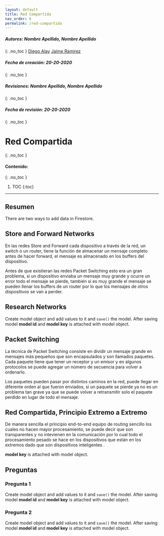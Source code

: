 ```yaml
---
layout: default
title: Red Compartida
nav_order: 6
permalink: /red-compartida
---
```

##### **Autores:** Nombre Apellido, Nombre Apellido
{: .no_toc }
[Diego Alay](https://github.com/diegoalay)
[Jaime Ramirez](https://github.com/jjjramirez)

##### **Fecha de creación:** 20-20-2020
{: .no_toc }

##### **Revisiones:**  Nombre Apellido, Nombre Apellido
{: .no_toc }

##### **Fecha de revisión:** 20-20-2020
{: .no_toc }

# Red Compartida
{: .no_toc }

#### Contenido:
{: .no_toc }

1. TOC
{:toc}

---


## Resumen
There are two ways to add data in Firestore.

## Store and Forward Networks
En las redes Store and Forward cada dispositivo a través de la red, un switch o un router, tiene la función de almacenar un mensaje completo antes de hacer forward, el mensaje es almacenado en los buffers del dispositivo. 

Antes de que existieran las redes Packet Switching esto era un gran problema, si un dispositivo enviaba un mensaje muy grande y ocurre un error todo el mensaje se pierde, también si es muy grande el mensaje se pueden llenar los buffers de un router por lo que los mensajes de otros dispositivos se van a perder.

## Research Networks
Create model object and add values to it and `save()` the model. After saving model **model id** and 
**model key** is attached with model object.

## Packet Switching
La técnica de Packet Switching consiste en dividir un mensaje grande en mensajes más pequeños que son encapsulados y son llamados paquetes. Cada paquete tiene que tener un receptor y un emisor y en algunos protocolos se puede agregar un número de secuencia para volver a ordenarlo.

Los paquetes pueden pasar por distintos caminos en la red, puede llegar en diferente orden al que fueron enviados, si un paquete se pierde ya no es un problema tan grave ya que se puede volver a retransmitir solo el paquete perdido en lugar de todo el mensaje.

## Red Compartida, Principio Extremo a Extremo
De manera sencilla el principio end-to-end equipo de routing sencillo los cuales no hacen mayor procesamiento, se puede decir que son transparentes y no intevienen en la comunicación por lo cual todo el procesamiento pesado se hace en los dispositivos que están en los extremos dado que son dispositivos inteligentes .

**model key** is attached with model object.


## Preguntas

### Pregunta 1
Create model object and add values to it and `save()` the model. After saving model **model id** and 
**model key** is attached with model object.

### Pregunta 2
Create model object and add values to it and `save()` the model. After saving model **model id** and 
**model key** is attached with model object.

